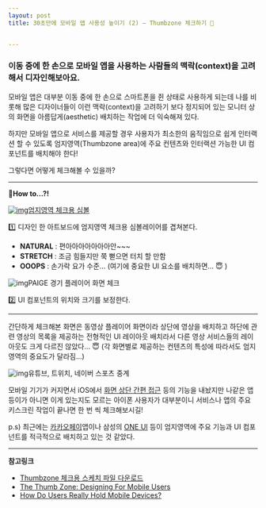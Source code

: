 ```yaml
---
layout: post
title: 30초만에 모바일 앱 사용성 높이기 (2) – Thumbzone 체크하기 🤳


---
```


### 이동 중에 한 손으로 모바일 앱을 사용하는 사람들의 맥락(context)을 고려해서 디자인해보아요.

모바일 앱은 대부분 이동 중에 한 손으로 스마트폰을 쥔 상태로 사용하게 되는데 나를 비롯해 많은 디자이너들이 이런 맥락(context)을 고려하기 보다 정지되어 있는 모니터 상의 화면을 아름답게(aesthetic) 배치하는 작업에 더 익숙해져 있다.

하지만 모바일 앱으로 서비스를 제공할 경우 사용자가 최소한의 움직임으로 쉽게 인터랙션 할 수 있도록 엄지영역(Thumbzone area)에 주요 컨텐츠와 인터랙션 가능한 UI 컴포넌트를 배치해야 한다!

그렇다면 어떻게 체크해볼 수 있을까?

------

**🤔How to…?!**

[![img](https://kimtoma.github.io/media/2020/04/image-3.png?w=1024)](https://www.sketch.com/s/13Ke5/p/01thumbzone)[엄지영역 체크용 심볼](https://www.sketch.com/s/13Ke5/p/01thumbzone)

1️⃣ 디자인 한 아트보드에 엄지영역 체크용 심볼레이어를 겹쳐본다.

- **NATURAL** : 편아아아아아아아안~~~ 
- **STRETCH** : 조금 힘들지만 쭉 뻗으면 터치 할 만함
- **OOOPS** : 손가락 요가 수준… (여기에 중요한 UI 요소를 배치하면… 😇 )



![img](https://kimtoma.github.io/media/2020/04/image-1.png?w=842)PAIGE 경기 플레이어 화면 체크

2️⃣ UI 컴포넌트의 위치와 크기를 보정한다.

------

간단하게 체크해본 화면은 동영상 플레이어 화면이라 상단에 영상을 배치하고 하단에 관련 영상의 목록을 제공하는 전형적인 UI 레이아웃 배치라서 다른 영상 서비스들의 레이아웃도 크게 다르진 않았다… 😇 
(각 화면별로 제공하는 컨텐츠의 특성에 따라서도 엄지영역의 중요도가 달라짐…)

![img](https://kimtoma.github.io/media/2020/04/image-2.png?w=1024)유튜브, 트위치, 네이버 스포츠 중계

모바일 기기가 커지면서 iOS에서 [화면 상단 간편 접근](https://support.apple.com/ko-kr/guide/iphone/iph77bcdd132/ios) 등의 기능을 내놨지만 나같은 앱등이가 아니면 이게 있는지도 모르는 아이폰 사용자가 대부분이니 서비스나 앱의 주요 키스크린 작업이 끝나면 한 번 씩 체크해보시길!

p.s) 최근에는 [카카오페이](https://apps.apple.com/kr/app/id1464496236)앱이나 삼성의 [ONE UI](https://www.samsung.com/sec/apps/one-ui/) 등이 엄지영역에 주요 기능과 UI 컴포넌트를 적극적으로 배치하고 있는 것 같았다.

------

**참고링크**

- [Thumbzone 체크용 스케치 파일 다운로드](https://www.sketch.com/s/13Ke5/p/01thumbzone)
- [The Thumb Zone: Designing For Mobile Users](https://www.smashingmagazine.com/2016/09/the-thumb-zone-designing-for-mobile-users)
- [How Do Users Really Hold Mobile Devices?](https://www.uxmatters.com/mt/archives/2013/02/how-do-users-really-hold-mobile-devices.php)